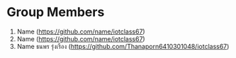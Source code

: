 # Group Members
1. Name (https://github.com/name/iotclass67)
1. Name (https://github.com/name/iotclass67)
1. Name ธนพร รุ่งเรือง (https://github.com/Thanaporn6410301048/iotclass67)
